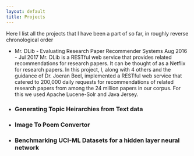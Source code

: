 ```yaml
---
layout: default
title: Projects 
---
```


Here I list all the projects that I have been a part of so far, in roughly reverse chronological order


* Mr. DLib - Evaluating Research Paper Recommender Systems
	Aug 2016 - Jul 2017
	Mr. DLib is a RESTful web service that provides related recommendations for research papers. It can be thought of as a Netflix for research papers. In this project, I, along with 4 others and the guidance of Dr. Joeran Beel, implemented a RESTful web service that catered to 200,000 daily requests for recommendations of related research papers from among the 24 million papers in our corpus. For this we used Apache Lucene-Solr and Java Jersey.  
* ### Generating Topic Heirarchies from Text data
* ### Image To Poem Convertor
* ### Benchmarking UCI-ML Datasets for a hidden layer neural network
